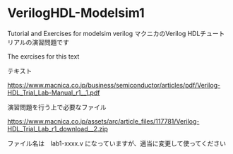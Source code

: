 # VerilogHDL-Modelsim1

Tutorial and Exercises for modelsim verilog
マクニカのVerilog HDLチュートリアルの演習問題です

The exrcises for this text 

テキスト

https://www.macnica.co.jp/business/semiconductor/articles/pdf/Verilog-HDL_Trial_Lab-Manual_r1__1.pdf

演習問題を行う上で必要なファイル

https://www.macnica.co.jp/assets/arc/article_files/117781/Verilog-HDL_Trial_Lab_r1_download__2.zip

ファイル名は　lab1-xxxx.v になっていますが、適当に変更して使ってください

